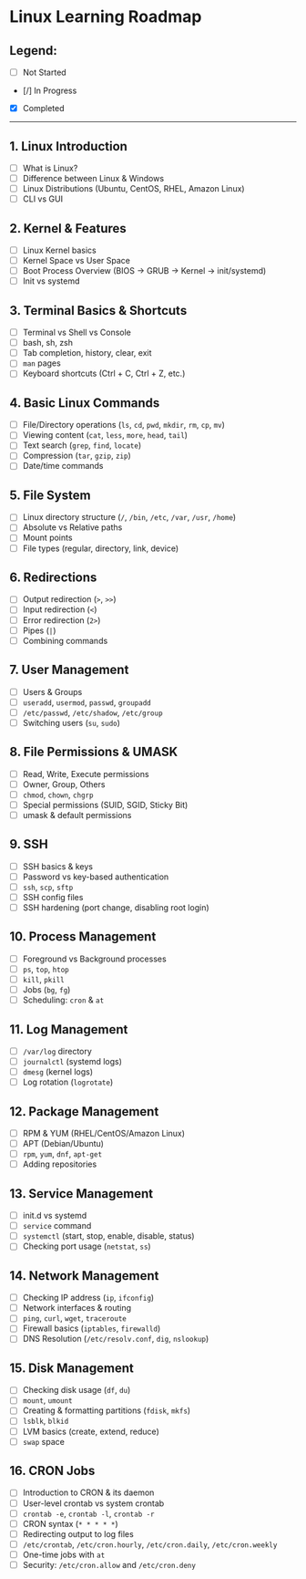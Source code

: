 # Linux Learning Roadmap

## Legend:
- [ ] Not Started  
- [/] In Progress  
- [x] Completed  

---

## 1. Linux Introduction
- [ ] What is Linux?
- [ ] Difference between Linux & Windows
- [ ] Linux Distributions (Ubuntu, CentOS, RHEL, Amazon Linux)
- [ ] CLI vs GUI

## 2. Kernel & Features
- [ ] Linux Kernel basics
- [ ] Kernel Space vs User Space
- [ ] Boot Process Overview (BIOS → GRUB → Kernel → init/systemd)
- [ ] Init vs systemd

## 3. Terminal Basics & Shortcuts
- [ ] Terminal vs Shell vs Console
- [ ] bash, sh, zsh
- [ ] Tab completion, history, clear, exit
- [ ] `man` pages
- [ ] Keyboard shortcuts (Ctrl + C, Ctrl + Z, etc.)

## 4. Basic Linux Commands
- [ ] File/Directory operations (`ls`, `cd`, `pwd`, `mkdir`, `rm`, `cp`, `mv`)
- [ ] Viewing content (`cat`, `less`, `more`, `head`, `tail`)
- [ ] Text search (`grep`, `find`, `locate`)
- [ ] Compression (`tar`, `gzip`, `zip`)
- [ ] Date/time commands

## 5. File System
- [ ] Linux directory structure (`/`, `/bin`, `/etc`, `/var`, `/usr`, `/home`)
- [ ] Absolute vs Relative paths
- [ ] Mount points
- [ ] File types (regular, directory, link, device)

## 6. Redirections
- [ ] Output redirection (`>`, `>>`)
- [ ] Input redirection (`<`)
- [ ] Error redirection (`2>`)
- [ ] Pipes (`|`)
- [ ] Combining commands

## 7. User Management
- [ ] Users & Groups
- [ ] `useradd`, `usermod`, `passwd`, `groupadd`
- [ ] `/etc/passwd`, `/etc/shadow`, `/etc/group`
- [ ] Switching users (`su`, `sudo`)

## 8. File Permissions & UMASK
- [ ] Read, Write, Execute permissions
- [ ] Owner, Group, Others
- [ ] `chmod`, `chown`, `chgrp`
- [ ] Special permissions (SUID, SGID, Sticky Bit)
- [ ] umask & default permissions

## 9. SSH
- [ ] SSH basics & keys
- [ ] Password vs key-based authentication
- [ ] `ssh`, `scp`, `sftp`
- [ ] SSH config files
- [ ] SSH hardening (port change, disabling root login)

## 10. Process Management
- [ ] Foreground vs Background processes
- [ ] `ps`, `top`, `htop`
- [ ] `kill`, `pkill`
- [ ] Jobs (`bg`, `fg`)
- [ ] Scheduling: `cron` & `at`

## 11. Log Management
- [ ] `/var/log` directory
- [ ] `journalctl` (systemd logs)
- [ ] `dmesg` (kernel logs)
- [ ] Log rotation (`logrotate`)

## 12. Package Management
- [ ] RPM & YUM (RHEL/CentOS/Amazon Linux)
- [ ] APT (Debian/Ubuntu)
- [ ] `rpm`, `yum`, `dnf`, `apt-get`
- [ ] Adding repositories

## 13. Service Management
- [ ] init.d vs systemd
- [ ] `service` command
- [ ] `systemctl` (start, stop, enable, disable, status)
- [ ] Checking port usage (`netstat`, `ss`)

## 14. Network Management
- [ ] Checking IP address (`ip`, `ifconfig`)
- [ ] Network interfaces & routing
- [ ] `ping`, `curl`, `wget`, `traceroute`
- [ ] Firewall basics (`iptables`, `firewalld`)
- [ ] DNS Resolution (`/etc/resolv.conf`, `dig`, `nslookup`)

## 15. Disk Management
- [ ] Checking disk usage (`df`, `du`)
- [ ] `mount`, `umount`
- [ ] Creating & formatting partitions (`fdisk`, `mkfs`)
- [ ] `lsblk`, `blkid`
- [ ] LVM basics (create, extend, reduce)
- [ ] `swap` space

## 16. CRON Jobs
- [ ] Introduction to CRON & its daemon
- [ ] User-level crontab vs system crontab
- [ ] `crontab -e`, `crontab -l`, `crontab -r`
- [ ] CRON syntax (`* * * * *`)
- [ ] Redirecting output to log files
- [ ] `/etc/crontab`, `/etc/cron.hourly`, `/etc/cron.daily`, `/etc/cron.weekly`
- [ ] One-time jobs with `at`
- [ ] Security: `/etc/cron.allow` and `/etc/cron.deny`
